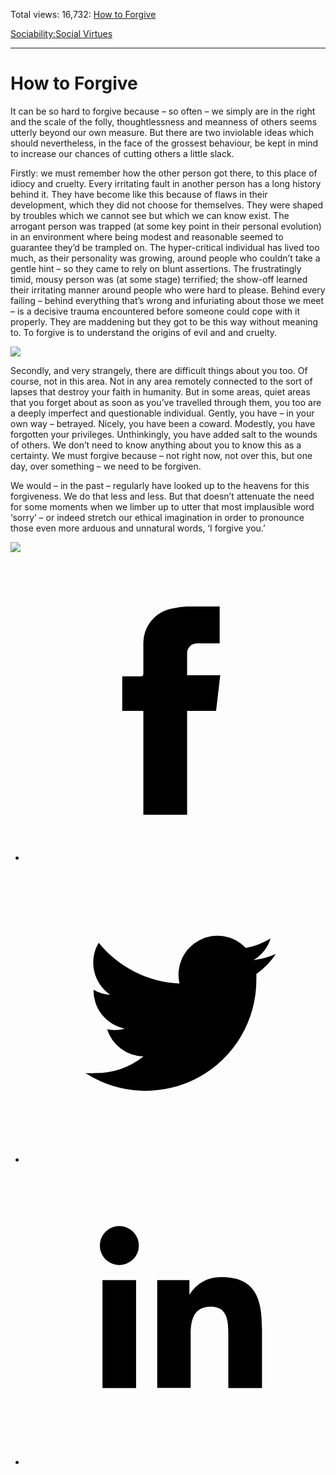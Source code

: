 Total views: 16,732: [How to Forgive](https://www.theschooloflife.com/thebookoflife/how-to-forgive/)

[Sociability:](https://www.theschooloflife.com/thebookoflife/category/sociability/)[Social Virtues](https://www.theschooloflife.com/thebookoflife/category/sociability/social-virtues/)

* * *

# How to Forgive
<style>
						.alignnone {
  display: block;
  margin-left: auto;
  margin-right: auto;
  align: center:
}

.addtoany_share_save_container {
display:none;
}

.wp-block-image {
		display: block;
  margin-left: auto;
  margin-right: auto;
  width: 50%;
}

.aligncenter {
display: block;
  margin-left: auto;
  margin-right: auto;
  align: center:
}

@media only screen and (max-width: 500px) {
  .wp-block-image {
		display: block;
  margin-left: auto;
  margin-right: auto;
  width: 100%;
} }

h1 {max-width: 600px !important;
}
.s18-single-post .content-area .site-main article .post-cat-header-display + .old-wrapper p {
    font-size: 1.200em
}
						</style>

It can be so hard to forgive because – so often – we simply are in the right and the scale of the folly, thoughtlessness and meanness of others seems utterly beyond our own measure. But there are two inviolable ideas which should nevertheless, in the face of the grossest behaviour, be kept in mind to increase our chances of cutting others a little slack.

Firstly: we must remember how the other person got there, to this place of idiocy and cruelty. Every irritating fault in another person has a long history behind it. They have become like this because of flaws in their development, which they did not choose for themselves. They were shaped by troubles which we cannot see but which we can know exist. The arrogant person was trapped (at some key point in their personal evolution) in an environment where being modest and reasonable seemed to guarantee they’d be trampled on. The hyper-critical individual has lived too much, as their personality was growing, around people who couldn’t take a gentle hint – so they came to rely on blunt assertions. The frustratingly timid, mousy person was (at some stage) terrified; the show-off learned their irritating manner around people who were hard to please. Behind every failing – behind everything that’s wrong and infuriating about those we meet – is a decisive trauma encountered before someone could cope with it properly. They are maddening but they got to be this way without meaning to. To forgive is to understand the origins of evil and and cruelty.

![](https://www.theschooloflife.com/thebookoflife/wp-content/uploads/2016/09/785px-Rembrandt_Harmensz_van_Rijn_-_Return_of_the_Prodigal_Son_-_Google_Art_Project.jpg)

Secondly, and very strangely, there are difficult things about you too. Of course, not in this area. Not in any area remotely connected to the sort of lapses that destroy your faith in humanity. But in some areas, quiet areas that you forget about as soon as you’ve travelled through them, you too are a deeply imperfect and questionable individual. Gently, you have – in your own way – betrayed. Nicely, you have been a coward. Modestly, you have forgotten your privileges. Unthinkingly, you have added salt to the wounds of others. We don’t need to know anything about you to know this as a certainty. We must forgive because – not right now, not over this, but one day, over something – we need to be forgiven.

We would – in the past – regularly have looked up to the heavens for this forgiveness. We do that less and less. But that doesn’t attenuate the need for some moments when we limber up to utter that most implausible word ‘sorry’ – or indeed stretch our ethical imagination in order to pronounce those even more arduous and unnatural words, ‘I forgive you.’

[![](https://img.youtube.com/vi/d-K5btaxEFY/0.jpg)](https://www.youtube.com/embed/d-K5btaxEFY?ecver=2 '')
<style>
    .iframe-class { display: block !important; }
</style>

- [<svg xmlns="http://www.w3.org/2000/svg" viewbox="0 0 26 26"><title>Facebook</title>
                    <g>
                        <path d="M8.38,10H9.92c.2,0,.29,0,.29-.28,0-.82,0-1.64,0-2.46a3.05,3.05,0,0,1,2.57-3.15A7.22,7.22,0,0,1,14,3.95c.86,0,1.71,0,2.57,0h.25v3.2h-2A.85.85,0,0,0,14,8c0,.62,0,1.24,0,1.91h2.87L16.51,13H14v9H10.21V13H8.38Z"></path>
                    </g>
                </svg>](http://www.facebook.com/sharer/sharer.php?u=https://www.theschooloflife.com/thebookoflife/how-to-forgive/)
- [<svg xmlns="http://www.w3.org/2000/svg" viewbox="0 0 26 26"><title>Twitter</title>
                    <path d="M21.69,7.9a6.75,6.75,0,0,1-1.94.53,3.39,3.39,0,0,0,1.48-1.87,6.76,6.76,0,0,1-2.14.82,3.38,3.38,0,0,0-5.75,3.08,9.59,9.59,0,0,1-7-3.53,3.38,3.38,0,0,0,1,4.51A3.36,3.36,0,0,1,5.89,11v0A3.38,3.38,0,0,0,8.6,14.37a3.39,3.39,0,0,1-1.53.06,3.38,3.38,0,0,0,3.15,2.35A6.78,6.78,0,0,1,6,18.22a6.87,6.87,0,0,1-.81,0A9.6,9.6,0,0,0,20,10.08q0-.22,0-.44A6.86,6.86,0,0,0,21.69,7.9Z"></path>
                </svg>](http://twitter.com/share?url=https://www.theschooloflife.com/thebookoflife/how-to-forgive/&text=&via=theschooloflife)
- [<svg xmlns="http://www.w3.org/2000/svg" viewbox="0 0 26 26"><title>LinkedIn</title>
<path class="cls-2" d="M6.67,10H9.58v9.36H6.67ZM8.13,5.32A1.69,1.69,0,1,1,6.44,7,1.69,1.69,0,0,1,8.13,5.32"></path><path class="cls-2" d="M11.41,10H14.2v1.28h0A3.06,3.06,0,0,1,17,9.75c2.95,0,3.49,1.94,3.49,4.46v5.14H17.57V14.79c0-1.09,0-2.48-1.51-2.48s-1.75,1.18-1.75,2.4v4.63H11.41Z"></path></svg>](https://www.linkedin.com/shareArticle?mini=true&url=https://www.theschooloflife.com/thebookoflife/how-to-forgive/)
